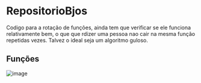 # RepositorioBjos

Codigo para a rotação de funções, ainda tem que verificar se ele funciona relativamente bem, o que que rdizer uma pessoa nao cair na mesma função repetidas vezes. Talvez o ideal seja um algoritmo guloso.

## Funções
![image](https://user-images.githubusercontent.com/85581903/166557408-ed856742-1398-4330-856c-11fb0be24e11.png)

